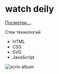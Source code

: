 # watch deily
 [Посмотри...](https://watch-daily.netlify.app/). 

 
Стек технологий
* HTML
* CSS
* SVG
* JavaScript

![scrin album](https://github.com/dianaveselkina/video-jokes/commit/cc3a267b7aa8ba9750d3ab514abd2cfb5a514a97)
